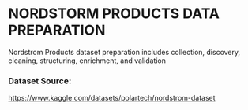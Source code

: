 # NORDSTORM PRODUCTS DATA PREPARATION
Nordstrom Products dataset preparation includes collection, discovery, cleaning, structuring, enrichment, and validation

### Dataset Source:
https://www.kaggle.com/datasets/polartech/nordstrom-dataset

